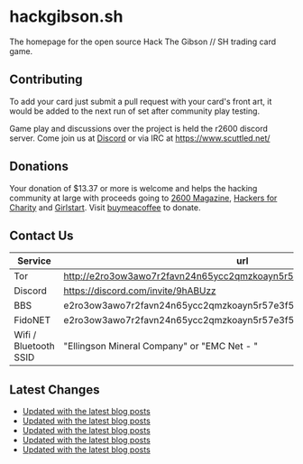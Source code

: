 # hackgibson.sh
The homepage for the open source Hack The Gibson // SH trading card game.


## Contributing

To add your card just submit a pull request with your card's front art, it would be added to the next run of set after community play testing.

Game play and discussions over the project is held the r2600 discord server. Come join us at [Discord](https://discord.com/invite/9hABUzz) or via IRC at https://www.scuttled.net/


## Donations

Your donation of $13.37 or more is welcome and helps the hacking community at large with proceeds going to [2600 Magazine](https://2600.com/), [Hackers for Charity](https://hackersforcharity.org) and [Girlstart](https://girlstart.org).  Visit [buymeacoffee](https://www.buymeacoffee.com/hackgibson.sh) to donate.


## Contact Us

Service | url
-|-
Tor | http://e2ro3ow3awo7r2favn24n65ycc2qmzkoayn5r57e3f56nvjwdcgg32ad.onion
Discord | https://discord.com/invite/9hABUzz
BBS | e2ro3ow3awo7r2favn24n65ycc2qmzkoayn5r57e3f56nvjwdcgg32ad.onion:23
FidoNET | e2ro3ow3awo7r2favn24n65ycc2qmzkoayn5r57e3f56nvjwdcgg32ad.onion:24554
Wifi / Bluetooth SSID | "Ellingson Mineral Company" or "EMC Net - <fidonet address>"

## Latest Changes
<!-- BLOG-POST-LIST:START -->
- [Updated with the latest blog posts](https://github.com/DFW2600/hackgibson.sh/commit/76bc046f9bd2c437a515fcd984d4a6ca2d32ca53)
- [Updated with the latest blog posts](https://github.com/DFW2600/hackgibson.sh/commit/2980849af97d133ef672352862e71a31579fb450)
- [Updated with the latest blog posts](https://github.com/DFW2600/hackgibson.sh/commit/b99ae3863387b3196c2e2f20b3e3e4584b0f7b07)
- [Updated with the latest blog posts](https://github.com/DFW2600/hackgibson.sh/commit/3f3bda39b97a7b9b372b18f784953d37d4048909)
- [Updated with the latest blog posts](https://github.com/DFW2600/hackgibson.sh/commit/b3e42c3a2fb60404572bf4a61517e8292053e0bd)
<!-- BLOG-POST-LIST:END -->
